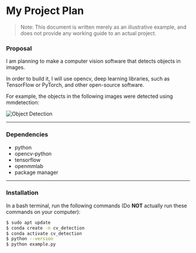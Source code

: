 # My Project Plan

> Note: This document is written merely as an illustrative example, and does not provide any working guide to an actual project.

### Proposal

I am planning to make a computer vision software that detects objects in images.

In order to build it, I will use opencv, deep learning libraries, such as TensorFlow or PyTorch, and other open-source software.

For example, the objects in the following images were detected using mmdetection:

![Object Detection](https://user-images.githubusercontent.com/12907710/137271636-56ba1cd2-b110-4812-8221-b4c120320aa9.png)

---

### Dependencies

- python
- opencv-python
- tensorflow
- openmmlab
- package manager

---

### Installation

In a bash terminal, run the following commands (Do **NOT** actually run these commands on your computer):

```bash
$ sudo apt update 
$ conda create -n cv_detection 
$ conda activate cv_detection 
$ python --version 
$ python example.py
